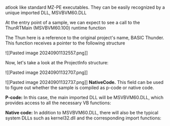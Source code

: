 atlook like standard MZ-PE executables. They can be
easily recognized by a unique imported DLL, MSVBVM60.DLL

At the entry point of a sample, we can expect to see a call to the ThunRTMain (MSVBVM60.100) runtime function

The Thun here is a reference to the original project's name, BASIC Thunder. This function
receives a pointer to the following structure

![[Pasted image 20240901132557.png]]

Now, let's take a look at the ProjectInfo structure:

![[Pasted image 20240901132707.png]]

![[Pasted image 20240901132737.png]]
**NativeCode.** This field can be used to figure out whether the sample is compiled as p-code or native code.

**P-code:** In this case, the main imported DLL will be MSVBVM60.DLL, which
provides access to all the necessary VB functions:

**Native code:** In addition to MSVBVM60.DLL, there will also be the typical system
DLLs such as kernel32.dll and the corresponding import functions:
